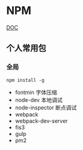 # NPM

[DOC](https://docs.npmjs.com/)

## 个人常用包
### 全局
`npm install -g`

- fontmin 字体压缩
- node-dev 本地调试
- node-inspector 断点调试
- webpack
- webpack-dev-server
- fis3
- gulp
- pm2